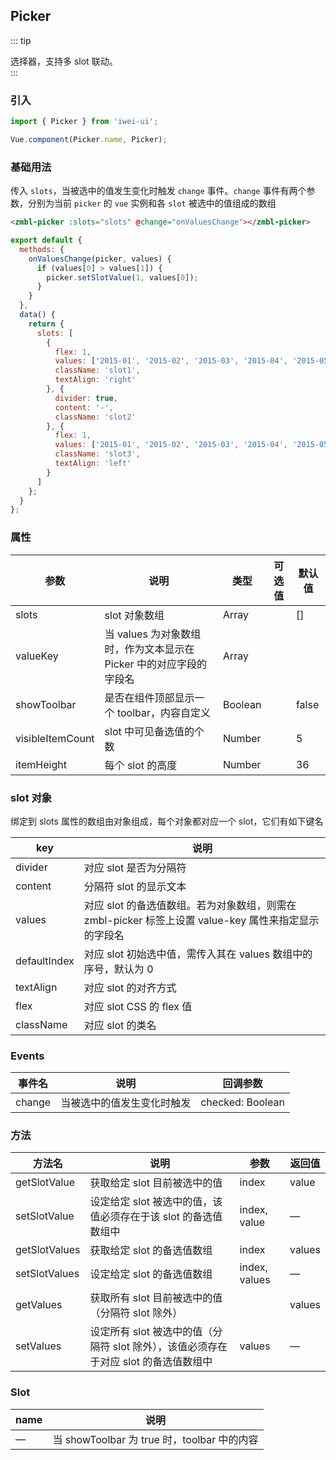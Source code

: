 ## Picker
::: tip
<div>选择器，支持多 slot 联动。</div>
:::

### 引入
```javascript
import { Picker } from 'iwei-ui';

Vue.component(Picker.name, Picker);
```

### 基础用法
传入 `slots`，当被选中的值发生变化时触发 `change` 事件。`change` 事件有两个参数，分别为当前 `picker` 的 `vue` 实例和各 `slot` 被选中的值组成的数组
```html
<zmbl-picker :slots="slots" @change="onValuesChange"></zmbl-picker>
```
```javascript
export default {
  methods: {
    onValuesChange(picker, values) {
      if (values[0] > values[1]) {
        picker.setSlotValue(1, values[0]);
      }
    }
  },
  data() {
    return {
      slots: [
        {
          flex: 1,
          values: ['2015-01', '2015-02', '2015-03', '2015-04', '2015-05', '2015-06'],
          className: 'slot1',
          textAlign: 'right'
        }, {
          divider: true,
          content: '-',
          className: 'slot2'
        }, {
          flex: 1,
          values: ['2015-01', '2015-02', '2015-03', '2015-04', '2015-05', '2015-06'],
          className: 'slot3',
          textAlign: 'left'
        }
      ]
    };
  }
};
```

### 属性
| 参数            | 说明                        | 类型           | 可选值              | 默认值       |
|-----------------|--------------------------|--------------------|---------------|----------|
| slots         | slot 对象数组               | Array       |           | []       |
| valueKey      | 当 values 为对象数组时，作为文本显示在 Picker 中的对应字段的字段名              | Array        |        |               |
| showToolbar    | 是否在组件顶部显示一个 toolbar，内容自定义           | Boolean    |      | false   |
| visibleItemCount   | slot 中可见备选值的个数           | Number          |           | 5             |
| itemHeight      | 每个 slot 的高度           | Number          |           | 36             |

### slot 对象
绑定到 slots 属性的数组由对象组成，每个对象都对应一个 slot，它们有如下键名

| key            | 说明                                     |
|-------------------|---------------------------------------|
| divider      | 对应 slot 是否为分隔符   |
| content      | 分隔符 slot 的显示文本   |
| values       | 对应 slot 的备选值数组。若为对象数组，则需在 zmbl-picker 标签上设置 value-key 属性来指定显示的字段名   |
| defaultIndex      | 对应 slot 初始选中值，需传入其在 values 数组中的序号，默认为 0   |
| textAlign      | 对应 slot 的对齐方式   |
| flex       | 对应 slot CSS 的 flex 值   |
| className      | 对应 slot 的类名   |

### Events
|事件名       | 说明      |            回调参数  |
|-------------------|--------------------------|--------------------|
| change        | 当被选中的值发生变化时触发                | checked: Boolean   |

### 方法
| 方法名              | 说明      |  参数      |  返回值      |
|-------------------|-------------------------|--------------------|-----------------|
| getSlotValue    | 获取给定 slot 目前被选中的值        | index      | value               |
| setSlotValue    | 设定给定 slot 被选中的值，该值必须存在于该 slot 的备选值数组中        | index, value |  —           |
| getSlotValues    | 获取给定 slot 的备选值数组        | index            | values               |
| setSlotValues    | 设定给定 slot 的备选值数组       | index, values | —              |
| getValues    | 获取所有 slot 目前被选中的值（分隔符 slot 除外）         |         |  values              |
| setValues   | 设定所有 slot 被选中的值（分隔符 slot 除外），该值必须存在于对应 slot 的备选值数组中    | values        |  —              |

### Slot
| name            | 说明                                     |
|-------------------|---------------------------------------|
| —                | 当 showToolbar 为 true 时，toolbar 中的内容     |